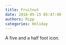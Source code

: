 ```yaml
---
title: Fruitnut
date: 2018-05-15 05:47:40
authors: Ripp
categories: Holiday
---
```


 A five and a half foot icon.